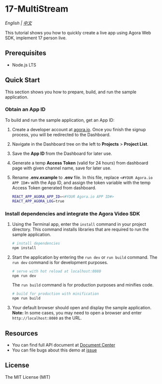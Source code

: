 # 17-MultiStream

*English | [中文](README.zh.md)*

This tutorial shows you how to quickly create a live app using Agora Web SDK, implement 17 person live.

## Prerequisites

- Node.js LTS

## Quick Start

This section shows you how to prepare, build, and run the sample application.

### Obtain an App ID

To build and run the sample application, get an App ID:
1. Create a developer account at [agora.io](https://dashboard.agora.io/signin/). Once you finish the signup process, you will be redirected to the Dashboard.
2. Navigate in the Dashboard tree on the left to **Projects** > **Project List**.
3. Save the **App ID** from the Dashboard for later use.
4. Generate a temp **Access Token** (valid for 24 hours) from dashboard page with given channel name, save for later use.

5. Rename **.env.example** to **.env** file. In this file, replace `<#YOUR Agora.io APP ID#>` with the App ID, and assign the token variable with the temp Access Token generated from dashboard.

    ```bash
    REACT_APP_AGORA_APP_ID=<#YOUR Agora.io APP ID#>
    REACT_APP_AGORA_LOG=true
    ```

### Install dependencies and integrate the Agora Video SDK


1. Using the Terminal app, enter the `install` command in your project directory. This command installs libraries that are required to run the sample application.
    ``` bash
    # install dependencies
    npm install
    ```
2. Start the application by entering the `run dev` or `run build` command.
    The `run dev` command is for development purposes.
    ``` bash
    # serve with hot reload at localhost:8080
    npm run dev
    ```
    The `run build` command is for production purposes and minifies code.
    ``` bash
    # build for production with minification
    npm run build
    ```
3. Your default browser should open and display the sample application.
    **Note:** In some cases, you may need to open a browser and enter `http://localhost:8080` as the URL.


## Resources

- You can find full API document at [Document Center](https://docs.agora.io/en/)
- You can file bugs about this demo at [issue](https://github.com/AgoraIO/Advanced-Video/issues)

## License

The MIT License (MIT)
